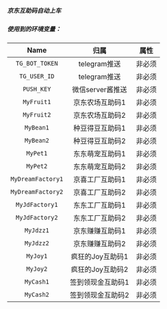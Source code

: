 ##### 京东互助码自动上车
##### 使用到的环境变量：
| Name                    |   归属           | 属性        |
| :---------------------: | :----------:    | --------- | 
| `TG_BOT_TOKEN`          |telegram推送      | 非必须 |
| `TG_USER_ID`            |telegram推送      | 非必须 |
| `PUSH_KEY`              |微信server酱推送  | 非必须 |
| `MyFruit1`              |京东农场互助码1    | 非必须 | 
| `MyFruit2`              |京东农场互助码2    | 非必须 | 
| `MyBean1`               |种豆得豆互助码1    | 非必须 | 
| `MyBean2`               |种豆得豆互助码2    | 非必须 | 
| `MyPet1`                |东东萌宠互助码1    | 非必须 | 
| `MyPet2`                |东东萌宠互助码2    | 非必须 | 
| `MyDreamFactory1`       |京喜工厂互助码1    | 非必须 | 
| `MyDreamFactory2`       |京喜工厂互助码2    | 非必须 | 
| `MyJdFactory1`          |东东工厂互助码1    | 非必须 | 
| `MyJdFactory2`          |东东工厂互助码2    | 非必须 | 
| `MyJdzz1`               |京东赚赚互助码1    | 非必须 | 
| `MyJdzz2`               |京东赚赚互助码2    | 非必须 | 
| `MyJoy1`                |疯狂的Joy互助码1   | 非必须 | 
| `MyJoy2`                |疯狂的Joy互助码2   | 非必须 | 
| `MyCash1`               |签到领现金互助码1  | 非必须 | 
| `MyCash2`               |签到领现金互助码2  | 非必须 | 
